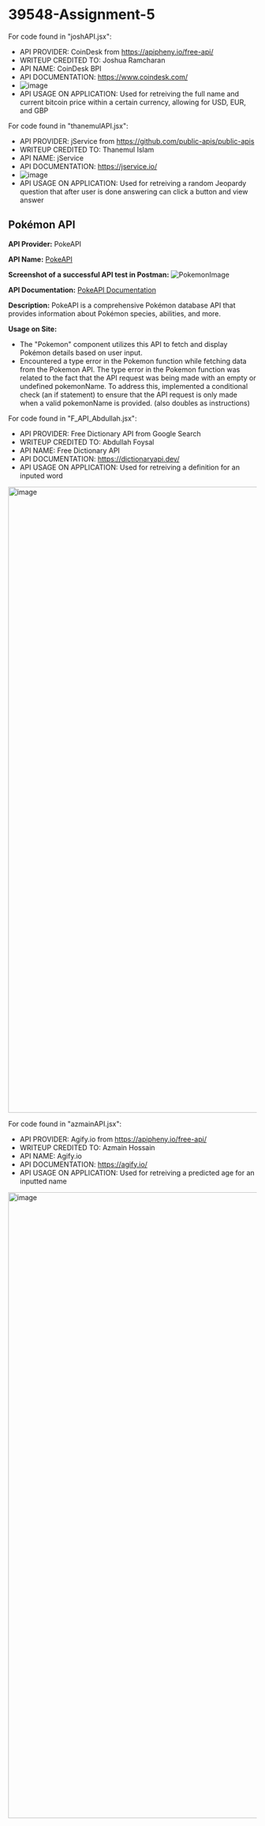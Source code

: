 # 39548-Assignment-5

For code found in "joshAPI.jsx":
- API PROVIDER: CoinDesk from https://apipheny.io/free-api/
- WRITEUP CREDITED TO: Joshua Ramcharan
- API NAME: CoinDesk BPI
- API DOCUMENTATION: https://www.coindesk.com/
- ![image](https://github.com/AF-Foysal/39548-Assignment-5/assets/112503024/0a120de7-9136-4a7c-886d-c06aee59d000)
- API USAGE ON APPLICATION: Used for retreiving the full name and current bitcoin price within a certain currency, allowing for USD, EUR, and GBP

For code found in "thanemulAPI.jsx":
- API PROVIDER: jService from https://github.com/public-apis/public-apis
- WRITEUP CREDITED TO: Thanemul Islam
- API NAME: jService
- API DOCUMENTATION: https://jservice.io/
- ![image](https://github.com/AF-Foysal/39548-Assignment-5/assets/112503024/0a120de7-9136-4a7c-886d-c06aee59d000)
- API USAGE ON APPLICATION: Used for retreiving a random Jeopardy question that after user is done answering can click a button and view answer

## Pokémon API

**API Provider:** PokeAPI

**API Name:** [PokeAPI](https://pokeapi.co/)

**Screenshot of a successful API test in Postman:**
![PokemonImage](https://github.com/AF-Foysal/39548-Assignment-5/src/assets/pokemonApi.png)

**API Documentation:** [PokeAPI Documentation](https://pokeapi.co/docs/v2)

**Description:**
PokeAPI is a comprehensive Pokémon database API that provides information about Pokémon species, abilities, and more.


**Usage on Site:**
- The "Pokemon" component utilizes this API to fetch and display Pokémon details based on user input.
- Encountered a type error in the Pokemon function while fetching data from the Pokemon API. The type error in the Pokemon function was related to the fact that the API request was being made with an empty or undefined pokemonName. To address this, implemented a conditional check (an if statement) to ensure that the API request is only made when a valid pokemonName is provided. (also doubles as instructions)


For code found in "F_API_Abdullah.jsx":
- API PROVIDER: Free Dictionary API from Google Search
- WRITEUP CREDITED TO: Abdullah Foysal
- API NAME: Free Dictionary API
- API DOCUMENTATION: https://dictionaryapi.dev/
- API USAGE ON APPLICATION: Used for retreiving a definition for an inputed word
<img width="1267" alt="image" src="https://github.com/AF-Foysal/39548-Assignment-5/assets/72881276/50d31308-c7e8-4dba-a968-11714ea3978e">


For code found in "azmainAPI.jsx":
- API PROVIDER: Agify.io from https://apipheny.io/free-api/
- WRITEUP CREDITED TO: Azmain Hossain
- API NAME: Agify.io
- API DOCUMENTATION: https://agify.io/
- API USAGE ON APPLICATION: Used for retreiving a predicted age for an inputted name
<img width="1267" alt="image" src="https://github.com/AF-Foysal/39548-Assignment-5/assets/72881276/b4310294-40b7-4ef9-a944-4ef6b934cee4">


